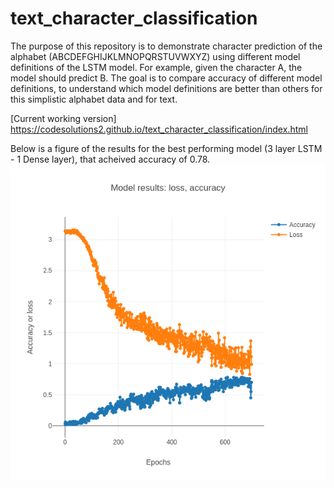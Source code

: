 #  text_character_classification 

The purpose of this repository is to demonstrate character prediction of the alphabet (ABCDEFGHIJKLMNOPQRSTUVWXYZ) using different model definitions of the LSTM model. For example, given the character A, the model should predict B. The goal is to compare accuracy of different model definitions, to understand which model definitions are better than others for this simplistic alphabet data and for text. 

[Current working version] https://codesolutions2.github.io/text_character_classification/index.html 


Below is a figure of the results for the best performing model (3 layer LSTM - 1 Dense layer), that acheived accuracy of 0.78.
![alt_text](best_model_accuracy_0_78.png)


